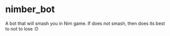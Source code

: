 # nimber_bot
A bot that will smash you in Nim game. If does not smash, then does its best to not to lose :D
